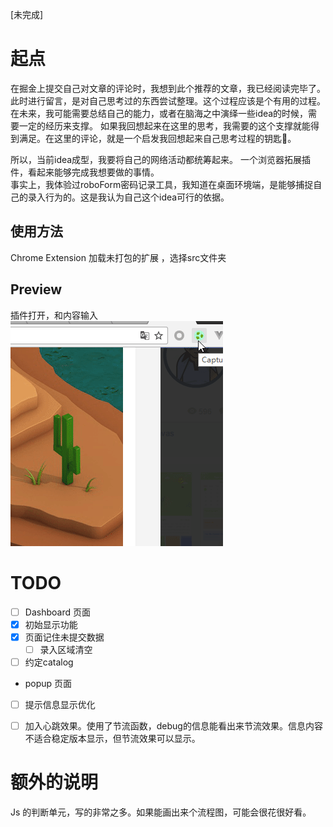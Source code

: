 [未完成]

# 起点
  在掘金上提交自己对文章的评论时，我想到此个推荐的文章，我已经阅读完毕了。此时进行留言，是对自己思考过的东西尝试整理。这个过程应该是个有用的过程。
  在未来，我可能需要总结自己的能力，或者在脑海之中演绎一些idea的时候，需要一定的经历来支撑。
  如果我回想起来在这里的思考，我需要的这个支撑就能得到满足。在这里的评论，就是一个启发我回想起来自己思考过程的钥匙🔑。
  
  所以，当前idea成型，我要将自己的网络活动都统筹起来。
  一个浏览器拓展插件，看起来能够完成我想要做的事情。  
  事实上，我体验过roboForm密码记录工具，我知道在桌面环境端，是能够捕捉自己的录入行为的。这是我认为自己这个idea可行的依据。

## 使用方法

Chrome Extension 加载未打包的扩展 ，选择src文件夹

## Preview
插件打开，和内容输入    
![PreviewOpen](./preview.gif)


# TODO

- [ ] Dashboard 页面
 - [x] 初始显示功能
- [x] 页面记住未提交数据
  - [ ] 录入区域清空
- [ ] 约定catalog
- popup 页面
 - [ ] 提示信息显示优化
  - [ ] 加入心跳效果。使用了节流函数，debug的信息能看出来节流效果。信息内容不适合稳定版本显示，但节流效果可以显示。


# 额外的说明  
Js 的判断单元，写的非常之多。如果能画出来个流程图，可能会很花很好看。  
